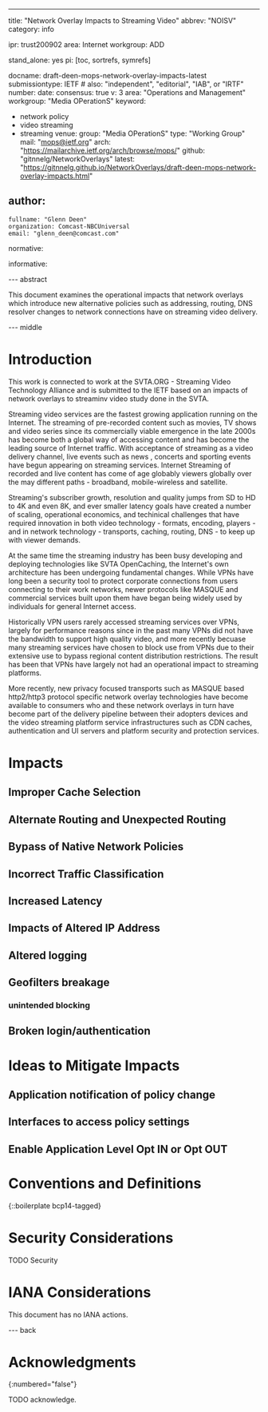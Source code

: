 ---
title: "Network Overlay Impacts to Streaming Video"
abbrev: "NOISV"
category: info

ipr: trust200902
area: Internet
workgroup: ADD

stand_alone: yes
pi: [toc, sortrefs, symrefs]


docname: draft-deen-mops-network-overlay-impacts-latest
submissiontype: IETF  # also: "independent", "editorial", "IAB", or "IRTF"
number:
date:
consensus: true
v: 3
area: "Operations and Management"
workgroup: "Media OPerationS"
keyword:
 - network policy
 - video streaming
 - streaming
venue:
  group: "Media OPerationS"
  type: "Working Group"
  mail: "mops@ietf.org"
  arch: "https://mailarchive.ietf.org/arch/browse/mops/"
  github: "gitnnelg/NetworkOverlays"
  latest: "https://gitnnelg.github.io/NetworkOverlays/draft-deen-mops-network-overlay-impacts.html"

author:
 -
    fullname: "Glenn Deen"
    organization: Comcast-NBCUniversal
    email: "glenn_deen@comcast.com"

normative:

informative:


--- abstract

This document examines the operational impacts that network overlays which introduce new alternative policies such as addressing, routing, DNS resolver changes to network connections have on streaming video delivery.

--- middle

# Introduction

This work is connected to work at the SVTA.ORG - Streaming Video Technology Alliance and is submitted to the IETF based on an impacts of network overlays to streaminv video study done in the SVTA.

Streaming video services are the fastest growing application running on the Internet.   The streaming of pre-recorded content such as movies, TV shows and video series since its commercially viable emergence in the late 2000s has become both a global way of accessing content and has become the leading source of Internet traffic.    With acceptance of streaming as a video delivery channel, live events such as news , concerts and sporting events have begun appearing on streaming services.  Internet Streaming of recorded and live content has come of age globably viewers globally over the may different paths - broadband, mobile-wireless and satellite.

Streaming's subscriber growth, resolution and quality jumps from SD to HD to 4K and even 8K, and ever smaller latency goals have created a number of scaling, operational economics, and techinical challenges that have required innovation in both video technology - formats, encoding, players - and in network technology - transports, caching, routing, DNS - to keep up with viewer demands.

At the same time the streaming industry has been busy developing and deploying technologies like SVTA OpenCaching, the Internet's own architecture has been undergoing fundamental changes.  While VPNs have long been a security tool to protect corporate connections from users connecting to their work networks, newer protocols like MASQUE and commercial services built upon them have began being widely used by individuals for general Internet access.

Historically VPN users rarely accessed streaming services over VPNs, largely for performance reasons since in the past many VPNs did not have the bandwidth to support high quality video, and more recently becuase many streaming services have chosen to block use from VPNs due to their extensive use to bypass regional content distribution restrictions.    The result has been that VPNs have largely not had an operational impact to streaming platforms.

More recently, new privacy focused transports such as MASQUE based http2/http3 protocol specific network overlay technologies have become available to consumers who and these network overlays in turn have become part of the delivery pipeline between their adopters devices and the video streaming platform service infrastructures such as CDN caches, authentication and UI servers and platform security and protection services.

# Impacts

## Improper Cache Selection

## Alternate Routing and Unexpected Routing

## Bypass of Native Network Policies

## Incorrect Traffic Classification

## Increased Latency

## Impacts of Altered IP Address

## Altered logging

## Geofilters breakage

### unintended blocking

## Broken login/authentication

# Ideas to Mitigate Impacts

## Application notification of policy change

## Interfaces to access policy settings

## Enable Application Level Opt IN or Opt OUT


# Conventions and Definitions

{::boilerplate bcp14-tagged}


# Security Considerations

TODO Security


# IANA Considerations

This document has no IANA actions.


--- back

# Acknowledgments
{:numbered="false"}

TODO acknowledge.

